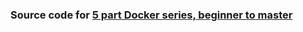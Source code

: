 
### Source code for [5 part Docker series, beginner to master](https://dev.to/softchris/5-part-docker-series-beginner-to-master-3m1b)